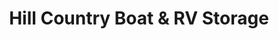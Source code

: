 ---
title: "Hill Country Boat & RV Storage"
url: /georgetown/hill-country-boat-and-rv-storage/
shop: storage rental
---